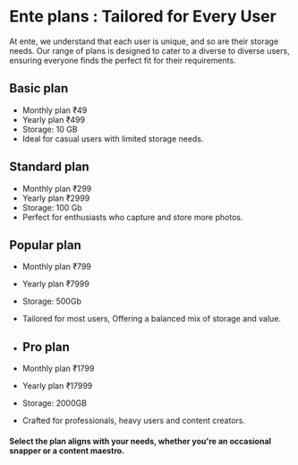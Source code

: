 # Ente plans : Tailored for Every User

At ente, we understand that each user is unique, and so are their storage needs.
Our range of plans is designed to cater to a diverse to diverse users, ensuring
everyone finds the perfect fit for their requirements.

## Basic plan

-   Monthly plan ₹49
-   Yearly plan ₹499
-   Storage: 10 GB
-   Ideal for casual users with limited storage needs.

## Standard plan

-   Monthly plan ₹299
-   Yearly plan ₹2999
-   Storage: 100 Gb
-   Perfect for enthusiasts who capture and store more photos.

## Popular plan

-   Monthly plan ₹799
-   Yearly plan ₹7999
-   Storage: 500Gb
-   Tailored for most users, Offering a balanced mix of storage and value.

-   ## Pro plan
-   Monthly plan ₹1799
-   Yearly plan ₹17999
-   Storage: 2000GB
-   Crafted for professionals, heavy users and content creators.

#### Select the plan aligns with your needs, whether you're an occasional snapper or a content maestro.
